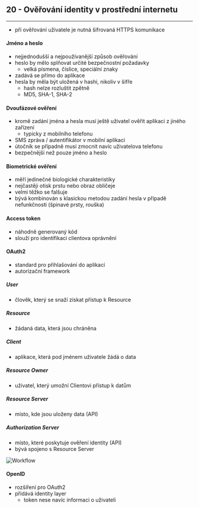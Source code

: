 ## 20 - Ověřování identity v prostřední internetu
----

- při ověřování uživatele je nutná šifrovaná HTTPS komunikace


#### Jméno a heslo

- nejjednodušší a nejpoužívanější způsob ověřování
- heslo by mělo splňovat určité bezpečnostní požadavky
  - velká písmena, číslice, speciální znaky
- zadává se přímo do aplikace
- hesla by měla být uložená v hashi, nikoliv v šifře
  - hash nelze rozluštit zpětně
  - MD5, SHA-1, SHA-2

#### Dvoufázové ověření

- kromě zadání jména a hesla musí ještě uživatel ověřit aplikaci z jiného zařízení
  - typicky z mobilního telefonu
- SMS zpráva / autentifikátor v mobilní aplikaci
- útočník se případně musí zmocnit navíc uživatelova telefonu
- bezpečnější než pouze jméno a heslo

#### Biometrické ověření

- měří jedinečné biologické charakteristiky
- nejčastěji otisk prstu nebo obraz obličeje
- velmi těžko se falšuje
- bývá kombinován s klasickou metodou zadání hesla v případě nefunkčnosti (špinavé prsty, rouška)

#### Access token

- náhodně generovaný kód
- slouží pro identifikaci clientova oprávnění

#### OAuth2
- standard pro přihlašování do aplikací
- autorizační framework

##### User
- člověk, který se snaží získat přístup k Resource
##### Resource
- žádaná data, která jsou chráněna
##### Client
- aplikace, která pod jménem uživatele žádá o data
##### Resource Owner
- uživatel, který umožní Clientovi přístup k datům
##### Resource Server
- místo, kde jsou uloženy data (API)
##### Authorization Server
- místo, které poskytuje ověření identity (API)
- bývá spojeno s Resource Server

![Workflow](https://ctrlv.cz/shots/2021/05/21/KXrd.png)

#### OpenID

- rozšíření pro OAuth2
- přidává identity layer
  - token nese navíc informaci o uživateli
